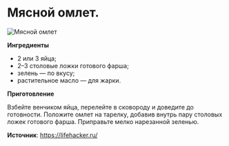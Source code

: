 # Мясной омлет.

![Мясной омлет](/images/Kulinar/Second/meat-omlet.jpg 'Мясной омлет')

**Ингредиенты**

- 2 или 3 яйца;
- 2–3 столовые ложки готового фарша;
- зелень — по вкусу;
- растительное масло — для жарки.

**Приготовление**

Взбейте венчиком яйца, перелейте в сковороду и доведите до готовности. Положите омлет на тарелку, добавив внутрь пару столовых ложек готового фарша. Приправьте мелко нарезанной зеленью.

**Источник**: https://lifehacker.ru/
